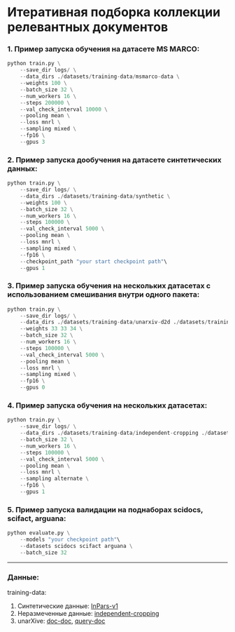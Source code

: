 # Итеративная подборка коллекции релевантных документов

### 1. Пример запуска обучения на датасете **MS MARCO**:
```python
python train.py \
    --save_dir logs/ \
    --data_dirs ./datasets/training-data/msmarco-data \
    --weights 100 \
    --batch_size 32 \
    --num_workers 16 \
    --steps 200000 \
    --val_check_interval 10000 \
    --pooling mean \
    --loss mnrl \
    --sampling mixed \
    --fp16 \
    --gpus 3
```
### 2. Пример запуска дообучения на датасете синтетических данных:
```python
python train.py \
    --save_dir logs/ \
    --data_dirs ./datasets/training-data/synthetic \
    --weights 100 \
    --batch_size 32 \
    --num_workers 16 \
    --steps 100000 \
    --val_check_interval 5000 \
    --pooling mean \
    --loss mnrl \
    --sampling mixed \
    --fp16 \
    --checkpoint_path "your start checkpoint path"\
    --gpus 1
```

### 3. Пример запуска обучения на нескольких датасетах c использованием смешивания внутри одного пакета:
```python
python train.py \
    --save_dir logs/ \
    --data_dirs ./datasets/training-data/unarxiv-d2d ./datasets/training-data/unarxiv-q2d ./datasets/training-data/msmarco-data \
    --weights 33 33 34 \
    --batch_size 32 \
    --num_workers 16 \
    --steps 100000 \
    --val_check_interval 5000 \
    --pooling mean \
    --loss mnrl \
    --sampling mixed \
    --fp16 \
    --gpus 0
```

### 4. Пример запуска обучения на нескольких датасетах:
```python
python train.py \
    --save_dir logs/ \
    --data_dirs ./datasets/training-data/independent-cropping ./datasets/training-data/unarxiv-d2d ./datasets/training-data/unarxiv-q2d ./datasets/training-data/msmarco-data \
    --batch_size 32 \
    --num_workers 16 \
    --steps 100000 \
    --val_check_interval 5000 \
    --pooling mean \
    --loss mnrl \
    --sampling alternate \
    --fp16 \
    --gpus 1
```

### 5. Пример запуска валидации на поднаборах scidocs, scifact, arguana:
```python
python evaluate.py \
    --models "your checkpoint path"\
    --datasets scidocs scifact arguana \
    --batch_size 32
```
----
### Данные:
training-data: 
1. Синтетические данные: [InPars-v1](https://github.com/zetaalphavector/InPars?tab=readme-ov-file)
2. Неразмеченные данные: [independent-cropping](https://drive.google.com/file/d/1_eCs_LhvvYm0lSaXR6byd3VJHq1kfUzG/view?usp=sharing)
3. unarXive: [doc-doc](https://drive.google.com/file/d/17eBHeFj0Vbs4sFdwjdods7kZJSL-hG9p/view?usp=sharing), [query-doc](https://drive.google.com/file/d/1rXWG-m1ZQc-GcUOlGCLMFLN4dP3NE3nN/view?usp=sharing)
